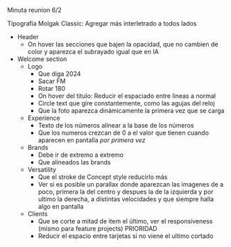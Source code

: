 Minuta reunion 6/2

Tipografia Molgak Classic: Agregar más interletrado a todos lados   

* Header
  * On hover las secciones que bajen la opacidad, que no cambien de color y aparezca el subrayado igual que en IA
* Welcome section
  * Logo
    * Que diga 2024
    * Sacar FM
    * Rotar 180
    * On hover del titulo: Reducir el espaciado entre lineas a normal
    * Circle text que gire constantemente, como las agujas del reloj
    * Que la foto aparezca dinámicamente la primera vez que se carga
  * Experience
    * Texto de los números alinear a la base de los números
    * Que los numeros crezcan de 0 a el valor que tienen cuando aparecen en pantalla *por primera vez*
  * Brands
    * Debe ir de extremo a extremo
    * Que alineados las brands
  * Versatility
    * Que el stroke de Concept style reducirlo más
    * Ver si es posible un parallax donde aparezcan las imagenes de a poco, primera la del centro y despues la de la izquierda y por ultimo la derecha, a distintas velocidades y que siempre halla algo en pantalla
  * Clients
    * Que se corte a mitad de item el último, ver el responsiveness (mismo para feature projects) PRIORIDAD
    * Reducir el espacio entre tarjetas si no viene el ultimo cortado
